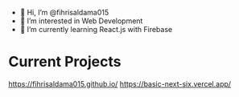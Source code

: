 - 👋 Hi, I’m @fihrisaldama015
- 👀 I’m interested in Web Development
- 🌱 I’m currently learning React.js with Firebase

# Current Projects
https://fihrisaldama015.github.io/
https://basic-next-six.vercel.app/
<!---
fihrisaldama015/fihrisaldama015 is a ✨ special ✨ repository because its `README.md` (this file) appears on your GitHub profile.
You can click the Preview link to take a look at your changes.
--->
